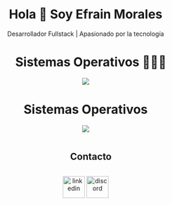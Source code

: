 <!DOCTYPE html>
<html lang="es">
<head>
  <meta charset="UTF-8" />
  <meta name="viewport" content="width=device-width, initial-scale=1.0" />
  <link rel="stylesheet" href="style.css" />
</head>
<body>
  <header>
    <h1 align="center">Hola 👋 Soy Efrain Morales</h1>
    <p> Desarrollador Fullstack | Apasionado por la tecnología</p>

<!--h1 without bottom border-->
<div id="user-content-toc">
  <ul align="center">
    <h1>Sistemas Operativos 👨🏻‍💻</h1>
  </ul>
</div>
<!--tech stack icons-->
<p align="center">
  <a href="https://skillicons.dev">
    <img src="https://skillicons.dev/icons?i=git,css,discord,postgres,github,html,java,js,md,nodejs,py,react,ts,vscode," />
  </a>
</p>

<div align="Center">
<h1>Sistemas Operativos</h1>

<img src="https://skillicons.dev/icons?i=windows,mint,ubuntu,debian"/>
</div>


<!-- Connect with me -->
<!--h2 without bottom border-->
<div id="user-content-toc">
  <ul align="center">
    <summary><h2 style="display: inline-block">Contacto</h2></summary>
  </ul>
</div>

<!--icons and links-->
<p align="center">
<a href="https://www.linkedin.com/in/1010nishant/" target="blank"><img align="center" src="https://user-images.githubusercontent.com/88904952/234979284-68c11d7f-1acc-4f0c-ac78-044e1037d7b0.png" alt="linkedin" height="50" width="50" /></a>
<a href="https://discordapp.com/users/957722095381540874" target="blank"><img align="center" src="https://user-images.githubusercontent.com/88904952/234982627-019fd336-6248-453c-9b05-97c13fd1d207.png" alt="discord" height="50" width="50" /></a>

  
</p>
</body>
</html>
